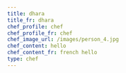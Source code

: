 ```yaml
---
title: dhara
title_fr: dhara
chef_profile: chef
chef_profile_fr: chef
chef_image_url: /images/person_4.jpg
chef_content: hello
chef_content_fr: french hello
type: chef
---
```

